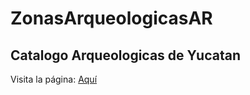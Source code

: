 # ZonasArqueologicasAR

## Catalogo Arqueologicas de Yucatan

Visita la página: [Aquí](zonasarqueologicasar.netlify.app)
